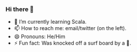 ### Hi there 👋
- 🌱 I’m currently learning Scala.
- 📫 How to reach me: email/twitter (on the left).
- 😄 Pronouns: He/Him
- ⚡ Fun fact: Was knocked off a surf board by a 🐠.
